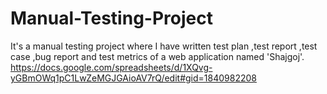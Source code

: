 # Manual-Testing-Project
It's a manual testing project where I have written test plan ,test report ,test case ,bug report and test metrics of a web application named 'Shajgoj'. 
https://docs.google.com/spreadsheets/d/1XQvg-yGBmOWq1pC1LwZeMGJGAioAV7rQ/edit#gid=1840982208
